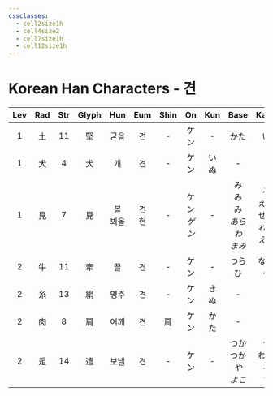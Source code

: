 ```yaml
---
cssclasses:
  - cell2size1h
  - cell4size2
  - cell7size1h
  - cell12size1h
---
```


# Korean Han Characters - 견

| Lev | Rad | Str | Glyph |   Hun   |  Eum   | Shin |     On     | Kun |             Base             |             Kana              | Simp |     Man      |  Can  |
| :-: | :-: | :-: | :---: | :-----: | :----: | :--: | :--------: | :-: | :--------------------------: | :---------------------------: | :--: | :----------: | :---: |
|  1  |  土  | 11  |   堅   |   굳을    |   견    |  -   |     ケン     |  -  |              かた              |               い               |  坚   |     jiān     | gin1  |
|  1  |  犬  |  4  |   犬   |    개    |   견    |  -   |     ケン     | いぬ  |              -               |               -               |  -   |     quǎn     | hyun2 |
|  1  |  見  |  7  |   見   | 볼<br>뵈올 | 견<br>현 |  -   | ケン<br>*ゲン* |  -  | み<br>み<br>み<br>*あらわ*<br>*まみ* | る<br>える<br>せる<br>*れる*<br>*える* |  见   | jiàn<br>xiàn | gin3  |
|  2  |  牛  | 11  |   牽   |    끌    |   견    |  -   |     ケン     |  -  |           つら<br>ひ            |            なる<br>く            |  牵   |     qiān     | hin1  |
|  2  |  糸  | 13  |   絹   |   명주    |   견    |  -   |     ケン     | きぬ  |              -               |               -               |  绢   |     juàn     | gyun3 |
|  2  |  肉  |  8  |   肩   |   어깨    |   견    |  肩   |     ケン     | かた  |              -               |               -               |  肩   |     jiān     | gin1  |
|  2  |  辵  | 14  |   遣   |   보낼    |   견    |  -   |     ケン     |  -  |   つか<br>つか<br>*や*<br>*よこ*    |     う<br>わす<br>*る*<br>*す*     |  -   |     qiǎn     | hin2  |
